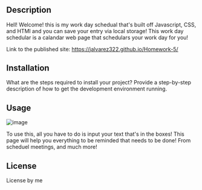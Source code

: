 # <Work Day Schedular>

## Description

Hell! Welcome! this is my work day schedual that's built off Javascript, CSS, and HTMl and you can save your entry via local storage! This work day schedular is a calandar web page that schedulars your work day for you! 

Link to the published site:
https://jalvarez322.github.io/Homework-5/

## Installation

What are the steps required to install your project? Provide a step-by-step description of how to get the development environment running.

## Usage

![image](https://user-images.githubusercontent.com/128071922/230494427-3774a4c2-8e82-484e-b484-f34aec0ef35a.png)

To use this, all you have to do is input your text that's in the boxes! This page will help you everything to be reminded that needs to be done! From scheduel meetings, and much more!


## License

License by me




